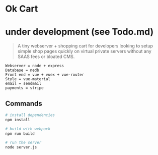 # Ok Cart

# under development (see Todo.md)

> A tiny webserver + shopping cart for developers looking to setup simple shop pages quickly on virtual private servers without any SAAS fees or bloated CMS. 

    Webserver = node + express
    Database = nedb
    Front end = vue + vuex + vue-router
    Style = vue-material
    email = sendmail
    payments = stripe

## Commands

``` bash
# install dependencies
npm install

# build with webpack
npm run build

# run the server
node server.js
```